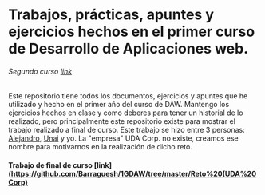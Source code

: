 Trabajos, prácticas, apuntes y ejercicios hechos en el primer curso de Desarrollo de Aplicaciones web.
=====

###### Segundo curso [link]()

Este repositorio tiene todos los documentos, ejercicios y apuntes que he utilizado y hecho en el primer año del curso de DAW. Mantengo los ejercicios hechos en clase y como deberes para tener un historial de lo realizado, pero principalmente este repositorio existe para mostrar el trabajo realizado a final de curso. Este trabajo se hizo entre 3 personas: [Alejandro](https://github.com/AlejandroDiazdeOtalora), [Unai](https://github.com/unaipuelles) y yo. La "empresa" UDA Corp. no existe, creamos ese nombre para motivarnos en la realización de dicho reto.

#### Trabajo de final de curso [link](https://github.com/Barraguesh/1GDAW/tree/master/Reto%20(UDA%20Corp)
